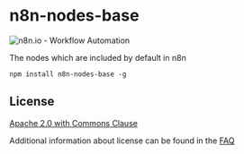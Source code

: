# n8n-nodes-base

![n8n.io - Workflow Automation](https://raw.githubusercontent.com/n8n-io/n8n/master/docs/images/n8n-logo.png)

The nodes which are included by default in n8n

```
npm install n8n-nodes-base -g
```


## License

[Apache 2.0 with Commons Clause](https://github.com/n8n-io/n8n/blob/master/packages/nodes-base/LICENSE.md)

Additional information about license can be found in the [FAQ](https://docs.n8n.io/#/faq?id=license)
